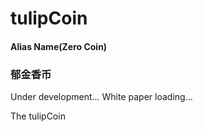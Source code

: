 # tulipCoin 
#### Alias Name(Zero Coin)
### 郁金香币 
Under development...
White paper loading...

The tulipCoin 
